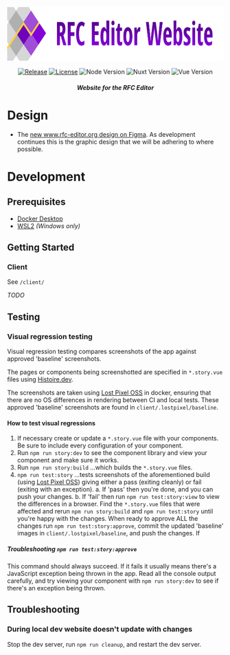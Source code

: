<div align="center">
  
<img src="https://raw.githubusercontent.com/ietf-tools/common/main/assets/logos/rfced-www.svg" alt="RFC" height="125" />

[![Release](https://img.shields.io/github/release/ietf-tools/rfced-www.svg?style=flat&maxAge=300)](https://github.com/ietf-tools/rfced-www/releases)
[![License](https://img.shields.io/github/license/ietf-tools/rfced-www)](https://github.com/ietf-tools/rfced-www/blob/main/LICENSE)
![Node Version](https://img.shields.io/badge/node.js-20-green?logo=node.js&logoColor=white)
![Nuxt Version](https://img.shields.io/badge/nuxt-3-green?logo=nuxt.js&logoColor=white)
![Vue Version](https://img.shields.io/badge/vue-3-green?logo=vue.js&logoColor=white)

##### Website for the RFC Editor

</div>

# Design

- The [new www.rfc-editor.org design on Figma](https://www.figma.com/design/bCDqtdSnErGOe6Oc87W8pR/RFC-Editor---Design-2). As development continues this is the graphic design that we will be adhering to where possible.

# Development

## Prerequisites

- [Docker Desktop](https://www.docker.com/products/docker-desktop/)
- [WSL2](https://learn.microsoft.com/en-us/windows/wsl/install) _(Windows only)_

## Getting Started

### Client

See `/client/`

_TODO_

## Testing

### Visual regression testing

Visual regression testing compares screenshots of the app against approved 'baseline' screenshots.

The pages or components being screenshotted are specified in `*.story.vue` files using [Histoire.dev](https://histoire.dev/).

The screenshots are taken using [Lost Pixel OSS](https://www.lost-pixel.com/) in docker, ensuring that there are no OS differences in rendering between CI and local tests. These approved 'baseline' screenshots are found in `client/.lostpixel/baseline`.

#### How to test visual regressions

1. If necessary create or update a `*.story.vue` file with your components. Be sure to include every configuration of your component.
2. Run `npm run story:dev` to see the component library and view your component and make sure it works.
3. Run `npm run story:build` ...which builds the `*.story.vue` files.
4. `npm run test:story` ...tests screenshots of the aforementioned build (using [Lost Pixel OSS](https://www.lost-pixel.com/)) giving either a pass (exiting cleanly) or fail (exiting with an exception).
   a. If 'pass' then you're done, and you can push your changes.
   b. If 'fail' then run `npm run test:story:view` to view the differences in a browser. Find the `*.story.vue` files that were affected and rerun `npm run story:build` and `npm run test:story` until you're happy with the changes. When ready to approve ALL the changes run `npm run test:story:approve`, commit the updated 'baseline' images in `client/.lostpixel/baseline`, and push the changes. If

##### Troubleshooting `npm run test:story:approve`

This command should always succeed. If it fails it usually means there's a JavaScript exception being thrown in the app. Read all the console output carefully, and try viewing your component with `npm run story:dev` to see if there's an exception being thrown.

## Troubleshooting

### During local dev website doesn't update with changes

Stop the dev server, run `npm run cleanup`, and restart the dev server.
